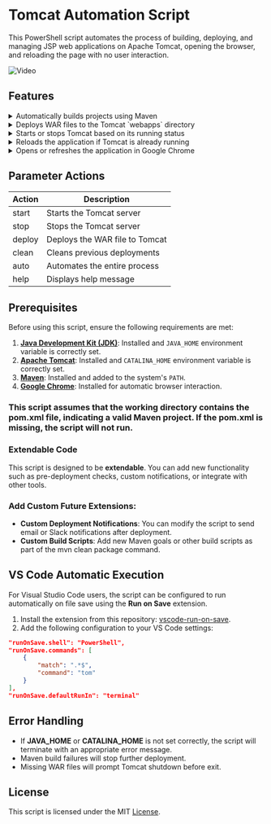 # Tomcat Automation Script

This PowerShell script automates the process of building, deploying, and managing JSP web applications on Apache Tomcat, opening the browser, and reloading the page with no user interaction.

![Video](./Tom-Video.gif)

## Features

<details>
<summary>Automatically builds projects using Maven</summary>

This feature ensures that the project is built using Maven, compiling the source code and generating a deployable WAR file.

```powershell
$process = Start-Process -FilePath "mvn" -ArgumentList "clean package" -PassThru -Wait -NoNewWindow

if ($process.ExitCode -ne 0) {
    Write-Host "[ERROR] Maven build failed. Exiting." -ForegroundColor Red | Out-Null
    exit 1
}
```
Explanation: The script starts the Maven process using `mvn clean package`. If the Maven build fails (i.e., the exit code is non-zero), an error message is displayed, and the script terminates.
</details>

<details>
<summary>Deploys WAR files to the Tomcat `webapps` directory</summary>

Once the Maven build completes successfully, the generated WAR file is deployed to the Tomcat `webapps` directory.

```powershell
$WAR_FILE = Get-ChildItem -Path "$PROJECT_DIR\target" -Filter "*.war" | Select-Object -First 1 -ExpandProperty FullName
$APP_NAME = [System.IO.Path]::GetFileNameWithoutExtension($WAR_FILE)

if (-not $WAR_FILE) {
    Write-Host "[ERROR] No WAR file found. Closing Tomcat..." -ForegroundColor Red
    exit 1
}

Copy-Item -Path $WAR_FILE -Destination "$TOMCAT_HOME\webapps\"
INFO "New WAR file deployed"
```

Explanation: The script searches for the WAR file in the project's target directory and deploys it to the Tomcat `webapps` directory. If no WAR file is found, it terminates with an error message.
</details>

<details>
<summary>Starts or stops Tomcat based on its running status</summary>

The script includes functionality to start or stop Tomcat depending on the given action (`start` or `stop`).

```powershell
function Tomcat {
    param (
        [ValidateSet("start", "stop")]
        [string]$Action
    )
    $javaExecutable = "$env:JAVA_HOME\bin\java.exe"

    Start-Process -FilePath $javaExecutable `
        -ArgumentList "-cp", $classpath, $catalinaOpts, $mainClass, $Action `
        -NoNewWindow `
        -RedirectStandardOutput $logOut `
        -RedirectStandardError $logErr `
        -Wait
}
```

Explanation: The `Tomcat` function takes an action parameter (`start` or `stop`) and starts or stops the Tomcat server accordingly by executing the Java process with the appropriate arguments. If Tomcat is not already running, it can be started; if it is running, it can be stopped.
</details>

<details>
<summary>Reloads the application if Tomcat is already running</summary>

If Tomcat is already running, the script will reload the application rather than restarting the server.

```powershell
if ($tomcatRunning) {
    try {
        $creds = New-Object System.Management.Automation.PSCredential("admin", (ConvertTo-SecureString "admin" -AsPlainText -Force))
        Invoke-WebRequest -Uri "http://localhost:8080/manager/text/reload?path=/$APP_NAME" -Method Get -Credential $creds | Out-Null
        INFO "Tomcat reloaded"
    } catch {
        Write-Host "[ERROR] Failed to reload Tomcat. Check your credentials and Tomcat manager settings." -ForegroundColor Red
        exit 1
    }
} else {
    Tomcat -Action start
}
```

Explanation: If Tomcat is running, the script uses the Tomcat manager's API to reload the application without restarting the server. If Tomcat is not running, it starts the server first. **Note:** The script will crash if the following line is not added to `apache-tomcat\conf\tomcat-users.xml`:

```xml
<user username="admin" password="admin" roles="manager-gui,manager-script"/>
```

This line grants the necessary permissions to the Tomcat manager for reloading the application.

### For Newer PowerShell Versions:
In newer versions of PowerShell, you might need to include the `-AllowUnencryptedAuthentication` flag when running the script to enable basic authentication for the Tomcat manager API. The rest of the command should remain unchanged.

Example:

```powershell
Invoke-WebRequest -Uri "http://localhost:8080/manager/text/reload?path=/$APP_NAME" -Method Get -Credential $creds -AllowUnencryptedAuthentication
```

Without this flag, you might encounter errors related to unencrypted communication during authentication.
</details>

<details>
<summary>Opens or refreshes the application in Google Chrome</summary>

The script ensures the application is opened or refreshed in Google Chrome after deployment.

```powershell
$chromeProcesses = Get-Process -Name "chrome" -ErrorAction SilentlyContinue

if ($chromeProcesses) {
    $chromeOpened = $false
    foreach ($process in $chromeProcesses) {
        $chromeTitle = $process.MainWindowTitle
        if ($chromeTitle -like "*$APP_NAME*") {
            $chromeOpened = $true
            [System.Windows.Forms.SendKeys]::SendWait("^{F5}") # Ctrl+F5 for hard refresh
            INFO "Google Chrome reloaded"
            break
        }
    }

    if (-not $chromeOpened) {
        INFO "Opening Google Chrome"
        Start-Process "chrome" "http://localhost:8080/$APP_NAME"
    }
} else {
    INFO "Opening Google Chrome"
    Start-Process "chrome" "http://localhost:8080/$APP_NAME"
}
```

Explanation: The script checks if Google Chrome is already open and refreshes the tab with the deployed application. If Chrome is not open, it launches a new instance with the application URL.
</details>

## Parameter Actions
| Action   | Description                          |
|----------|--------------------------------------|
| start    | Starts the Tomcat server             |
| stop     | Stops the Tomcat server              |
| deploy   | Deploys the WAR file to Tomcat       |
| clean    | Cleans previous deployments          |
| auto     | Automates the entire process         |
| help     | Displays help message                |

## Prerequisites
Before using this script, ensure the following requirements are met:

1. **[Java Development Kit (JDK)](https://www.oracle.com/java/technologies/javase-jdk11-downloads.html)**: Installed and `JAVA_HOME` environment variable is correctly set.
2. **[Apache Tomcat](https://tomcat.apache.org/download-90.cgi)**: Installed and `CATALINA_HOME` environment variable is correctly set.
3. **[Maven](https://maven.apache.org/download.cgi)**: Installed and added to the system's `PATH`.
4. **[Google Chrome](https://www.google.com/chrome/)**: Installed for automatic browser interaction.

### This script assumes that the working directory contains the pom.xml file, indicating a valid Maven project. If the pom.xml is missing, the script will not run.

### Extendable Code
This script is designed to be **extendable**. You can add new functionality such as pre-deployment checks, custom notifications, or integrate with other tools.

### Add Custom Future Extensions:
- **Custom Deployment Notifications**: You can modify the script to send email or Slack notifications after deployment.
- **Custom Build Scripts**: Add new Maven goals or other build scripts as part of the mvn clean package command.

## VS Code Automatic Execution
For Visual Studio Code users, the script can be configured to run automatically on file save using the **Run on Save** extension.

1. Install the extension from this repository: [vscode-run-on-save](https://github.com/pucelle/vscode-run-on-save).
2. Add the following configuration to your VS Code settings:

```json
"runOnSave.shell": "PowerShell",
"runOnSave.commands": [
    {
        "match": ".*$",
        "command": "tom"
    }
],
"runOnSave.defaultRunIn": "terminal"
```

## Error Handling
- If **JAVA_HOME** or **CATALINA_HOME** is not set correctly, the script will terminate with an appropriate error message.
- Maven build failures will stop further deployment.
- Missing WAR files will prompt Tomcat shutdown before exit.

## License
This script is licensed under the MIT [License](License).
